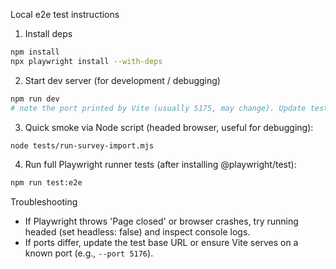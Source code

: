 Local e2e test instructions

1) Install deps

```bash
npm install
npx playwright install --with-deps
```

2) Start dev server (for development / debugging)

```bash
npm run dev
# note the port printed by Vite (usually 5175, may change). Update tests if needed.
```

3) Quick smoke via Node script (headed browser, useful for debugging):

```bash
node tests/run-survey-import.mjs
```

4) Run full Playwright runner tests (after installing @playwright/test):

```bash
npm run test:e2e
```

Troubleshooting
- If Playwright throws 'Page closed' or browser crashes, try running headed (set headless: false) and inspect console logs.
- If ports differ, update the test base URL or ensure Vite serves on a known port (e.g., `--port 5176`).
